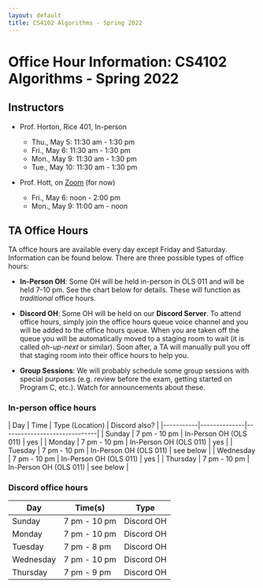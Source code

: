 ```yaml
---
layout: default
title: CS4102 Algorithms - Spring 2022 
---
```

# Office Hour Information: CS4102 Algorithms - Spring 2022

## Instructors

* Prof. Horton, Rice 401, In-person
   * Thu., May 5: 11:30 am - 1:30 pm
   * Fri., May 6: 11:30 am - 1:30 pm
   * Mon., May 9: 11:30 am - 1:30 pm
   * Tue., May 10: 11:30 am - 1:30 pm

* Prof. Hott, on [Zoom](https://virginia.zoom.us/my/jrhott) (for now)
   * Fri., May 6: noon - 2:00 pm
   * Mon., May 9: 11:00 am - noon

## TA Office Hours

TA office hours are available every day except Friday and Saturday. Information can be found below. There are three possible types of office hours:

- **In-Person OH**: Some OH will be held in-person in OLS 011 and will be held 7-10 pm. See the chart below for details. These will function as *traditional* office hours.

- **Discord OH**: Some OH will be held on our **Discord Server**. To attend office hours, simply join the office hours queue voice channel and you will be added to the office hours queue. When you are taken off the queue you will be automatically moved to a staging room to wait (it is called *oh-up-next* or similar). Soon after, a TA will manually pull you off that staging room into their office hours to help you.

- **Group Sessions**: We will probably schedule some group sessions with special purposes (e.g. review before the exam, getting started on Program C, etc.).  Watch for announcements about these.

### In-person office hours

| Day       | Time         | Type (Location)        | Discord also? |
|-----------|--------------|------------------------------|
| Sunday    | 7 pm - 10 pm | In-Person OH (OLS 011) | yes |
| Monday    | 7 pm - 10 pm | In-Person OH (OLS 011) | yes |
| Tuesday   | 7 pm - 10 pm | In-Person OH (OLS 011) | see below |
| Wednesday | 7 pm - 10 pm | In-Person OH (OLS 011) | yes |
| Thursday  | 7 pm - 10 pm | In-Person OH (OLS 011) | see below |

### Discord office hours

| Day       | Time(s)      | Type       |
|-----------|--------------|------------|
| Sunday    | 7 pm - 10 pm | Discord OH |
| Monday    | 7 pm - 10 pm | Discord OH |
| Tuesday   | 7 pm - 8 pm  | Discord OH |
| Wednesday | 7 pm - 10 pm | Discord OH |
| Thursday  | 7 pm - 9 pm  | Discord OH |